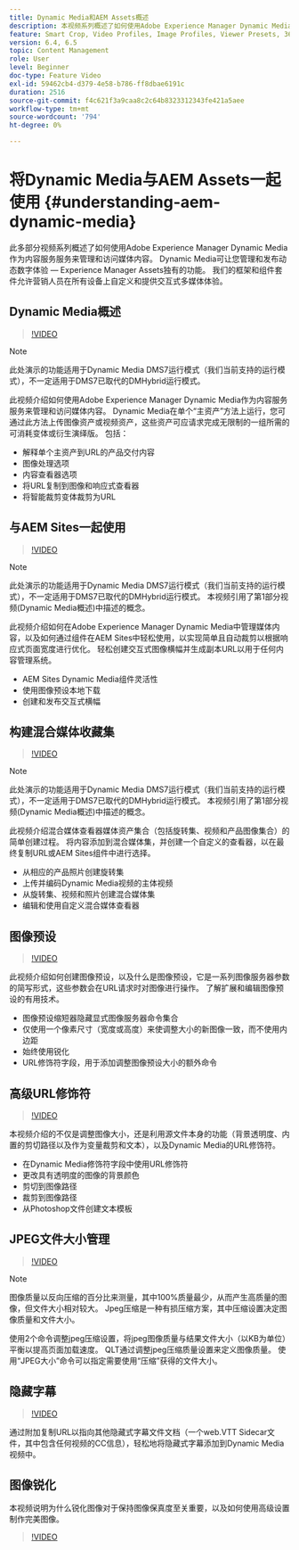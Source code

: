 ```yaml
---
title: Dynamic Media和AEM Assets概述
description: 本视频系列概述了如何使用Adobe Experience Manager Dynamic Media作为内容服务服务来管理和访问媒体内容。 Dynamic Media可让您管理和发布动态数字体验 — Experience Manager Assets独有的功能。 我们的框架和组件套件允许营销人员在所有设备上自定义和提供交互式多媒体体验。
feature: Smart Crop, Video Profiles, Image Profiles, Viewer Presets, 360 VR Video, Image Sets, Spin Sets
version: 6.4, 6.5
topic: Content Management
role: User
level: Beginner
doc-type: Feature Video
exl-id: 59462cb4-d379-4e58-b786-ff8dbae6191c
duration: 2516
source-git-commit: f4c621f3a9caa8c2c64b8323312343fe421a5aee
workflow-type: tm+mt
source-wordcount: '794'
ht-degree: 0%

---
```


# 将Dynamic Media与AEM Assets一起使用 {#understanding-aem-dynamic-media}

此多部分视频系列概述了如何使用Adobe Experience Manager Dynamic Media作为内容服务服务来管理和访问媒体内容。 Dynamic Media可让您管理和发布动态数字体验 — Experience Manager Assets独有的功能。 我们的框架和组件套件允许营销人员在所有设备上自定义和提供交互式多媒体体验。

## Dynamic Media概述

>[!VIDEO](https://video.tv.adobe.com/v/27144?quality=12&learn=on)

>[!NOTE]
>
>此处演示的功能适用于Dynamic Media DMS7运行模式（我们当前支持的运行模式），不一定适用于DMS7已取代的DMHybrid运行模式。

此视频介绍如何使用Adobe Experience Manager Dynamic Media作为内容服务服务来管理和访问媒体内容。 Dynamic Media在单个“主资产”方法上运行，您可通过此方法上传图像资产或视频资产，这些资产可应请求完成无限制的一组所需的可消耗变体或衍生演绎版。 包括：

* 解释单个主资产到URL的产品交付内容
* 图像处理选项
* 内容查看器选项
* 将URL复制到图像和响应式查看器
* 将智能裁剪变体裁剪为URL

## 与AEM Sites一起使用

>[!VIDEO](https://video.tv.adobe.com/v/27145?quality=12&learn=on)

>[!NOTE]
>
>此处演示的功能适用于Dynamic Media DMS7运行模式（我们当前支持的运行模式），不一定适用于DMS7已取代的DMHybrid运行模式。 本视频引用了第1部分视频(Dynamic Media概述)中描述的概念。

此视频介绍如何在Adobe Experience Manager Dynamic Media中管理媒体内容，以及如何通过组件在AEM Sites中轻松使用，以实现简单且自动裁剪以根据响应式页面宽度进行优化。 轻松创建交互式图像横幅并生成副本URL以用于任何内容管理系统。

* AEM Sites Dynamic Media组件灵活性
* 使用图像预设本地下载
* 创建和发布交互式横幅

## 构建混合媒体收藏集

>[!VIDEO](https://video.tv.adobe.com/v/27146?quality=12&learn=on)

>[!NOTE]
>
>此处演示的功能适用于Dynamic Media DMS7运行模式（我们当前支持的运行模式），不一定适用于DMS7已取代的DMHybrid运行模式。 本视频引用了第1部分视频(Dynamic Media概述)中描述的概念。

此视频介绍混合媒体查看器媒体资产集合（包括旋转集、视频和产品图像集合）的简单创建过程。 将内容添加到混合媒体集，并创建一个自定义的查看器，以在最终复制URL或AEM Sites组件中进行选择。

* 从相应的产品照片创建旋转集
* 上传并编码Dynamic Media视频的主体视频
* 从旋转集、视频和照片创建混合媒体集
* 编辑和使用自定义混合媒体查看器

## 图像预设

>[!VIDEO](https://video.tv.adobe.com/v/27320?quality=12&learn=on)

此视频介绍如何创建图像预设，以及什么是图像预设，它是一系列图像服务器参数的简写形式，这些参数会在URL请求时对图像进行操作。 了解扩展和编辑图像预设的有用技术。

* 图像预设缩短器隐藏显式图像服务器命令集合
* 仅使用一个像素尺寸（宽度或高度）来使调整大小的新图像一致，而不使用内边距
* 始终使用锐化
* URL修饰符字段，用于添加调整图像预设大小的额外命令

## 高级URL修饰符

>[!VIDEO](https://video.tv.adobe.com/v/27319?quality=12&learn=on)

本视频介绍的不仅是调整图像大小，还是利用源文件本身的功能（背景透明度、内置的剪切路径以及作为变量裁剪和文本），以及Dynamic Media的URL修饰符。

* 在Dynamic Media修饰符字段中使用URL修饰符
* 更改具有透明度的图像的背景颜色
* 剪切到图像路径
* 裁剪到图像路径
* 从Photoshop文件创建文本模板

## JPEG文件大小管理

>[!VIDEO](https://video.tv.adobe.com/v/27404?quality=12&learn=on)


>[!NOTE]
>
>图像质量以反向压缩的百分比来测量，其中100%质量最少，从而产生高质量的图像，但文件大小相对较大。 Jpeg压缩是一种有损压缩方案，其中压缩设置决定图像质量和文件大小。

使用2个命令调整jpeg压缩设置，将jpeg图像质量与结果文件大小（以KB为单位）平衡以提高页面加载速度。 QLT通过调整jpeg压缩质量设置来定义图像质量。 使用“JPEG大小”命令可以指定需要使用“压缩”获得的文件大小。

## 隐藏字幕

>[!VIDEO](https://video.tv.adobe.com/v/28074?quality=12&learn=on)

通过附加复制URL以指向其他隐藏式字幕文件文档（一个web.VTT Sidecar文件，其中包含任何视频的CC信息），轻松地将隐藏式字幕添加到Dynamic Media视频中。

## 图像锐化

本视频说明为什么锐化图像对于保持图像保真度至关重要，以及如何使用高级设置制作完美图像。

>[!VIDEO](https://demos-pub.assetsadobe.com/etc/dam/viewers/s7viewers/html5/VideoViewer.html?asset=%2Fcontent%2Fdam%2Fdm-public-facing-upgrade-portal-video%2F04_DynamicImagery_AdvancedSettings_071917_BH.mp4&amp;config=/etc/dam/presets/viewer/Video_social&amp;serverUrl=https%3A%2F%2Fadobedemo62-h.assetsadobe.com%2Fis%2Fimage%2F&amp;contenturl=%2F&amp;config2=/etc/dam/presets/analytics&amp;videoserverurl=https://gateway-na.assetsadobe.com/DMGateway/public/demoCo&amp;posterimage=/content/dam/dm-public-facing-upgrade-portal-video/04_DynamicImagery_AdvancedSettings_071917_BH.mp4)
